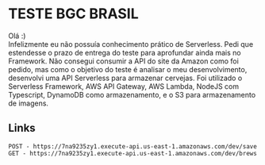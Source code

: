 # TESTE BGC BRASIL

<p> Olá :) <br> Infelizmente eu não possuía  conhecimento prático de Serverless. Pedi que estendesse o prazo de entrega do teste para aprofundar ainda mais no Framework. Não consegui consumir a API do site da Amazon como foi pedido, mas como o objetivo do teste é analisar o meu desenvolvimento, desenvolvi uma API Serverless para armazenar cervejas. Foi utilizado o Serverless Framework, AWS API Gateway, AWS Lambda, NodeJS com Typescript, DynamoDB como armazenamento, e o S3 para armazenamento de imagens. <br>  </p>

## Links
    POST - https://7na9235zy1.execute-api.us-east-1.amazonaws.com/dev/save
    GET - https://7na9235zy1.execute-api.us-east-1.amazonaws.com/dev/brews

